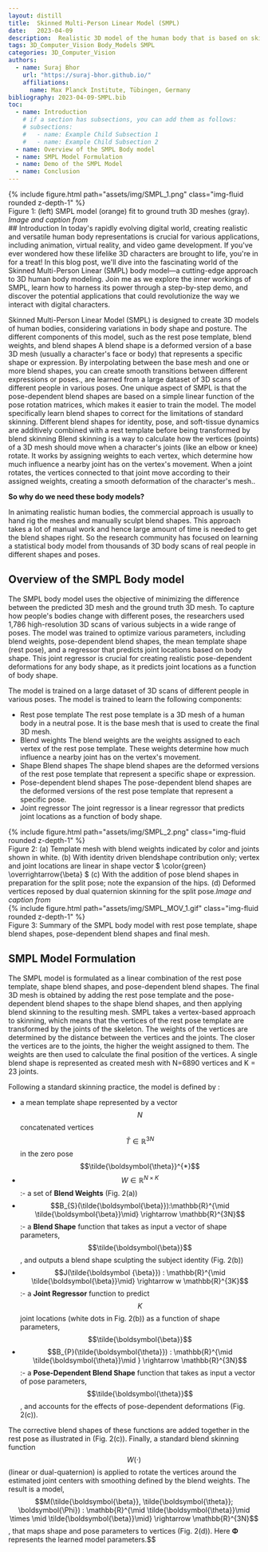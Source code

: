 ```yaml
---
layout: distill
title:  Skinned Multi-Person Linear Model (SMPL)
date:   2023-04-09
description:  Realistic 3D model of the human body that is based on skinning and blend shapes
tags: 3D_Computer_Vision Body_Models SMPL
categories: 3D_Computer_Vision
authors:
  - name: Suraj Bhor
    url: "https://suraj-bhor.github.io/"
    affiliations:
      name: Max Planck Institute, Tübingen, Germany
bibliography: 2023-04-09-SMPL.bib
toc:
  - name: Introduction
    # if a section has subsections, you can add them as follows:
    # subsections:
    #   - name: Example Child Subsection 1
    #   - name: Example Child Subsection 2
  - name: Overview of the SMPL Body model
  - name: SMPL Model Formulation
  - name: Demo of the SMPL Model
  - name: Conclusion
---
```

<div class="row mt-3">
    <div class="col-sm mt-3 mt-md-0">
        {% include figure.html path="assets/img/SMPL_1.png" class="img-fluid rounded z-depth-1" %}
    </div>
</div>
<div class="caption">
    Figure 1: (left) SMPL model (orange) fit to ground truth 3D meshes (gray). <i>Image and caption from <d-cite key="SMPL:2015"></d-cite></i>
</div>
## Introduction
In today's rapidly evolving digital world, creating realistic and versatile human body representations is crucial for various applications, including animation, virtual reality, and video game development. If you've ever wondered how these lifelike 3D characters are brought to life, you're in for a treat! In this blog post, we'll dive into the fascinating world of the Skinned Multi-Person Linear (SMPL) body model—a cutting-edge approach to 3D human body modeling. Join me as we explore the inner workings of SMPL, learn how to harness its power through a step-by-step demo, and discover the potential applications that could revolutionize the way we interact with digital characters.

Skinned Multi-Person Linear Model (SMPL)<d-cite key="SMPL:2015"></d-cite> is designed to create 3D models of human bodies, considering variations in body shape and posture.
The different components of this model, such as the rest pose template, blend weights, and blend shapes <d-footnote> A blend shape is a deformed version of a base 3D mesh (usually a character's face or body) that represents a specific shape or expression. By interpolating between the base mesh and one or more blend shapes, you can create smooth transitions between different expressions or poses.</d-footnote>, are learned from a large dataset of 3D scans of different people in various poses. One unique aspect of SMPL is that the pose-dependent blend shapes are based on a simple linear function of the pose rotation matrices, which makes it easier to train the model.
The model specifically learn blend shapes to correct for the limitations of standard skinning. Different blend shapes for identity, pose, and soft-tissue dynamics are additively combined with a rest template before being transformed by blend skinning <d-footnote>Blend skinning is a way to calculate how the vertices (points) of a 3D mesh should move when a character's joints (like an elbow or knee) rotate. It works by assigning weights to each vertex, which determine how much influence a nearby joint has on the vertex's movement. When a joint rotates, the vertices connected to that joint move according to their assigned weights, creating a smooth deformation of the character's mesh.</d-footnote>.


**So why do we need these body models?**

In animating realistic human bodies, the commercial approach is usually to hand rig the meshes and manually sculpt blend shapes. This approach
takes a lot of manual work and hence large amount of time is needed to get the blend shapes right. So the research community has focused on learning a statistical body model from thousands of 3D body scans of real people in different shapes and poses.


## Overview of the SMPL Body model
The SMPL body model uses the objective of minimizing the difference between the predicted 3D mesh and the ground truth 3D mesh. To capture how people's bodies change with different poses, the researchers used 1,786 high-resolution 3D scans of various subjects in a wide range of poses.
The model was trained to optimize various parameters, including blend weights, pose-dependent blend shapes, the mean template shape (rest pose), and a regressor that predicts joint locations based on body shape.
This joint regressor is crucial for creating realistic pose-dependent deformations for any body shape, as it predicts joint locations as a function of body shape.

The model is trained on a large dataset of 3D scans of different people in various poses. The model is trained to learn the following components:
- Rest pose template <d-footnote> The rest pose template is a 3D mesh of a human body in a neutral pose. It is the base mesh that is used to create the final 3D mesh.</d-footnote>
- Blend weights <d-footnote> The blend weights are the weights assigned to each vertex of the rest pose template. These weights determine how much influence a nearby joint has on the vertex's movement.</d-footnote>
- Shape Blend shapes <d-footnote> The shape blend shapes are the deformed versions of the rest pose template that represent a specific shape or expression.</d-footnote>
- Pose-dependent blend shapes <d-footnote> The pose-dependent blend shapes are the deformed versions of the rest pose template that represent a specific pose.</d-footnote>
- Joint regressor <d-footnote> The joint regressor is a linear regressor that predicts joint locations as a function of body shape.</d-footnote>

<div class="row mt-3">
    <div class="col-sm mt-3 mt-md-0">
        {% include figure.html path="assets/img/SMPL_2.png" class="img-fluid rounded z-depth-1" %}
    </div>
</div>
<div class="caption">
    Figure 2: (a) Template mesh with blend weights indicated by color and joints shown in white. (b) With identity driven blendshape contribution only; vertex and joint locations are linear in shape vector $ \color{green} \overrightarrow{\beta} $ (c) With the addition of pose blend shapes in preparation for the split pose; note the expansion of the hips. (d) Deformed vertices reposed by dual quaternion skinning for the split pose.<i>Image and caption from <d-cite key="SMPL:2015"></d-cite></i>
</div>


<div class="row mt-3">
    <div class="col-sm mt-3 mt-md-0">
        {% include figure.html path="assets/img/SMPL_MOV_1.gif" class="img-fluid rounded z-depth-1" %}
    </div>
</div>
<div class="caption">
    Figure 3: Summary of the SMPL body model with rest pose template, shape blend shapes, pose-dependent blend shapes and final mesh.
</div>

## SMPL Model Formulation
The SMPL model is formulated as a linear combination of the rest pose template, shape blend shapes, and pose-dependent blend shapes. The final 3D mesh is obtained by adding the rest pose template and the pose-dependent blend shapes to the shape blend shapes, and then applying blend skinning to the resulting mesh.
SMPL takes a vertex-based approach to skinning, which means that the vertices of the rest pose template are transformed by the joints of the skeleton. The weights of the vertices are determined by the distance between the vertices and the joints. The closer the vertices are to the joints, the higher the weight assigned to them. The weights are then used to calculate the final position of the vertices.
A single blend shape is represented as created mesh with N=6890 vertices and K = 23 joints.

Following a standard skinning practice, the model is defined by :
- a mean template shape represented by a vector $$N$$ concatenated vertices $$\bar{T} \in \mathbb{R}^{3N}$$ in the zero pose $$\tilde{\boldsymbol{\theta}}^{*}$$
- $$W \in \mathbb{R}^{N \times K}$$ :- a set of **Blend Weights** (Fig. 2(a))
- $$B_{S}(\tilde{\boldsymbol{\beta}}):\mathbb{R}^{\mid \tilde{\boldsymbol{\beta}}\mid} \rightarrow \mathbb{R}^{3N}$$ :- a **Blend Shape** function that takes as input a vector of shape parameters, $$\tilde{\boldsymbol{\beta}}$$, and outputs a blend shape sculpting the subject identity (Fig. 2(b))
- $$J(\tilde{\boldsymbol {\beta}}) : \mathbb{R}^{\mid \tilde{\boldsymbol{\beta}}\mid} \rightarrow w \mathbb{R}^{3K}$$ :- a **Joint Regressor** function to predict $$K$$ joint locations (white dots in Fig. 2(b)) as a function of shape parameters, $$\tilde{\boldsymbol{\beta}}$$
- $$B_{P}(\tilde{\boldsymbol{\theta}}) : \mathbb{R}^{\mid \tilde{\boldsymbol{\theta}}\mid } \rightarrow \mathbb{R}^{3N}$$:-  a **Pose-Dependent Blend Shape** function that takes as input a vector of pose parameters, $$\tilde{\boldsymbol{\theta}}$$, and accounts for the effects of pose-dependent deformations (Fig. 2(c)).

The corrective blend shapes of these functions are added together in the rest pose as illustrated in (Fig. 2(c)). Finally, a standard blend skinning function $$W(\cdot)$$ (linear or dual-quaternion) is applied to rotate the vertices around the estimated joint centers with smoothing defined by the blend weights. The result is a model, $$M(\tilde{\boldsymbol{\beta}}, \tilde{\boldsymbol{\theta}}; \boldsymbol{\Phi}) : \mathbb{R}^{\mid \tilde{\boldsymbol{\theta}}\mid \times \mid \tilde{\boldsymbol{\beta}}\mid} \rightarrow \mathbb{R}^{3N}$$, that maps shape and pose parameters to vertices (Fig. 2(d)). Here $\boldsymbol{\Phi}$ represents the learned model parameters.$$




